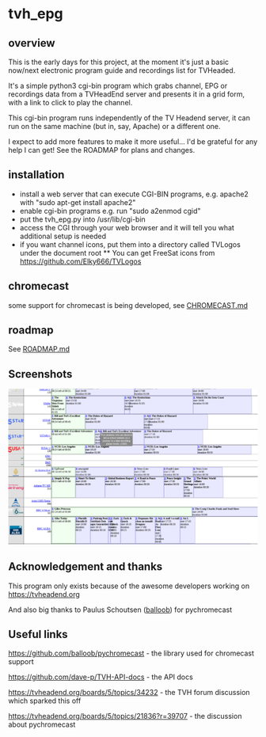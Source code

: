 # tvh_epg

## overview
This is the early days for this project, at the moment it's
just a basic now/next electronic program guide and recordings
list for TVHeaded.

It's a simple python3 cgi-bin program which grabs channel, EPG or
recordings data from a TVHeadEnd server and presents it in a grid
form, with a link to click to play the channel.

This cgi-bin program runs independently of the TV Headend server,
it can run on the same machine (but in, say, Apache) or a different
one.

I expect to add more features to make it more useful... I'd be
grateful for any help I can get! See the ROADMAP for plans and
changes.


## installation

* install a web server that can execute CGI-BIN programs, e.g. apache2 with "sudo apt-get install apache2"
* enable cgi-bin programs e.g. run "sudo a2enmod cgid" 
* put the tvh_epg.py into /usr/lib/cgi-bin
* access the CGI through your web browser and it will tell you what additional setup is needed
* if you want channel icons, put them into a directory called TVLogos under the document root
** You can get FreeSat icons from https://github.com/Elky666/TVLogos

## chromecast

some support for chromecast is being developed, see <a href="CHROMECAST.md">CHROMECAST.md</a>

## roadmap

See <a href="ROADMAP.md">ROADMAP.md</a>


## Screenshots

<img src="https://raw.githubusercontent.com/speculatrix/tvh_epg/master/Screenshot_20181006_160730.png" />


## Acknowledgement and thanks

This program only exists because of the awesome developers working on
https://tvheadend.org

And also big thanks to Paulus Schoutsen (<a href="https://github.com/balloob">balloob</a>) for pychromecast


## Useful links

https://github.com/balloob/pychromecast - the library used for chromecast support

https://github.com/dave-p/TVH-API-docs - the API docs

https://tvheadend.org/boards/5/topics/34232 - the TVH forum discussion which sparked this off

https://tvheadend.org/boards/5/topics/21836?r=39707 - the discussion about pychromecast

